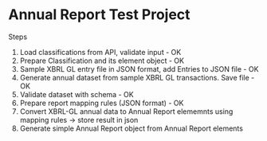 # Annual Report Test Project

Steps

1. Load classifications from API, validate input - OK
2. Prepare Classification and its element object - OK
3. Sample XBRL GL entry file in JSON format, add Entries to JSON file - OK
4. Generate annual dataset from sample XBRL GL transactions. Save file - OK
5. Validate dataset with schema - OK
6. Prepare report mapping rules (JSON format) - OK
7. Convert XBRL-GL annual data to Annual Report elememnts using mapping rules -> store result in json
8. Generate simple Annual Report object from Annual Report elements
